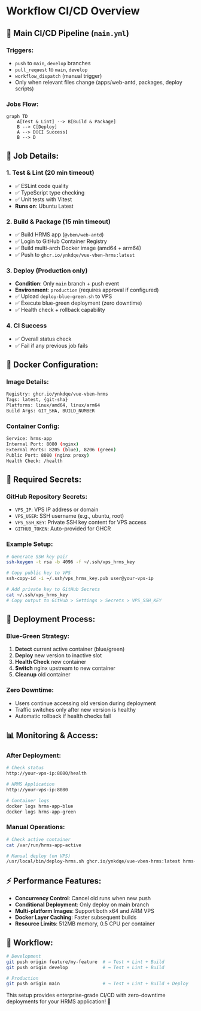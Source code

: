 # Workflow CI/CD Overview

## 🎯 **Main CI/CD Pipeline** (`main.yml`)

### **Triggers:**
- `push` to `main`, `develop` branches
- `pull_request` to `main`, `develop` 
- `workflow_dispatch` (manual trigger)
- Only when relevant files change (apps/web-antd, packages, deploy scripts)

### **Jobs Flow:**

```mermaid
graph TD
    A[Test & Lint] --> B[Build & Package] 
    B --> C[Deploy]
    A --> D[CI Success]
    B --> D
```

## 🔧 **Job Details:**

### 1. **Test & Lint** (20 min timeout)
- ✅ ESLint code quality
- ✅ TypeScript type checking  
- ✅ Unit tests with Vitest
- **Runs on**: Ubuntu Latest

### 2. **Build & Package** (15 min timeout)
- ✅ Build HRMS app (`@vben/web-antd`)
- ✅ Login to GitHub Container Registry
- ✅ Build multi-arch Docker image (amd64 + arm64)
- ✅ Push to `ghcr.io/ynkdqe/vue-vben-hrms:latest`

### 3. **Deploy** (Production only)
- **Condition**: Only `main` branch + push event
- **Environment**: `production` (requires approval if configured)
- ✅ Upload `deploy-blue-green.sh` to VPS
- ✅ Execute blue-green deployment (zero downtime)
- ✅ Health check + rollback capability

### 4. **CI Success**
- ✅ Overall status check
- ✅ Fail if any previous job fails

## 🐳 **Docker Configuration:**

### **Image Details:**
```bash
Registry: ghcr.io/ynkdqe/vue-vben-hrms
Tags: latest, {git-sha}
Platforms: linux/amd64, linux/arm64
Build Args: GIT_SHA, BUILD_NUMBER
```

### **Container Config:**
```bash
Service: hrms-app
Internal Port: 8080 (nginx)
External Ports: 8205 (blue), 8206 (green)
Public Port: 8080 (nginx proxy)
Health Check: /health
```

## 🔐 **Required Secrets:**

### **GitHub Repository Secrets:**
- `VPS_IP`: VPS IP address or domain
- `VPS_USER`: SSH username (e.g., ubuntu, root)
- `VPS_SSH_KEY`: Private SSH key content for VPS access
- `GITHUB_TOKEN`: Auto-provided for GHCR

### **Example Setup:**
```bash
# Generate SSH key pair
ssh-keygen -t rsa -b 4096 -f ~/.ssh/vps_hrms_key

# Copy public key to VPS
ssh-copy-id -i ~/.ssh/vps_hrms_key.pub user@your-vps-ip

# Add private key to GitHub Secrets
cat ~/.ssh/vps_hrms_key
# Copy output to GitHub > Settings > Secrets > VPS_SSH_KEY
```

## 🚀 **Deployment Process:**

### **Blue-Green Strategy:**
1. **Detect** current active container (blue/green)
2. **Deploy** new version to inactive slot
3. **Health Check** new container
4. **Switch** nginx upstream to new container  
5. **Cleanup** old container

### **Zero Downtime:**
- Users continue accessing old version during deployment
- Traffic switches only after new version is healthy
- Automatic rollback if health checks fail

## 📊 **Monitoring & Access:**

### **After Deployment:**
```bash
# Check status
http://your-vps-ip:8080/health

# HRMS Application  
http://your-vps-ip:8080

# Container logs
docker logs hrms-app-blue
docker logs hrms-app-green
```

### **Manual Operations:**
```bash
# Check active container
cat /var/run/hrms-app-active

# Manual deploy (on VPS)
/usr/local/bin/deploy-hrms.sh ghcr.io/ynkdqe/vue-vben-hrms:latest hrms-app 8080 /health
```

## ⚡ **Performance Features:**

- **Concurrency Control**: Cancel old runs when new push
- **Conditional Deployment**: Only deploy on main branch
- **Multi-platform Images**: Support both x64 and ARM VPS
- **Docker Layer Caching**: Faster subsequent builds
- **Resource Limits**: 512MB memory, 0.5 CPU per container

## 🔄 **Workflow:**

```bash
# Development
git push origin feature/my-feature  # → Test + Lint + Build
git push origin develop             # → Test + Lint + Build

# Production  
git push origin main                # → Test + Lint + Build + Deploy
```

This setup provides enterprise-grade CI/CD with zero-downtime deployments for your HRMS application! 🎉
